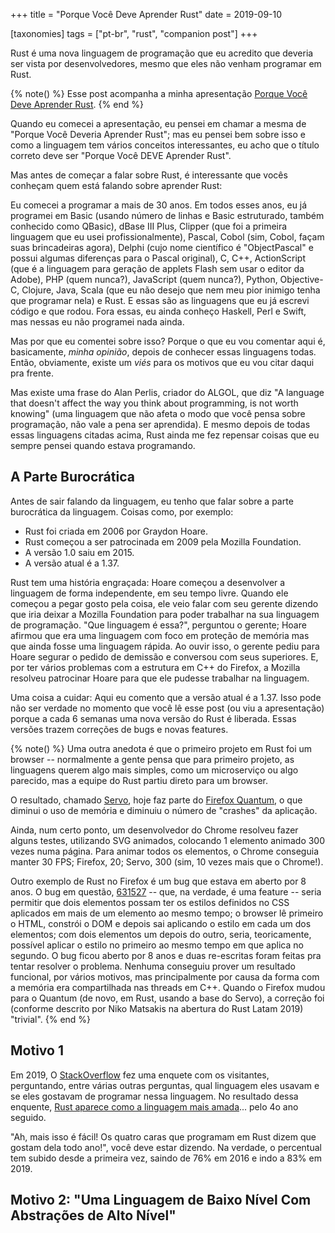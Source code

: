 +++
title = "Porque Você Deve Aprender Rust"
date = 2019-09-10

[taxonomies]
tags = ["pt-br", "rust", "companion post"]
+++

Rust é uma nova linguagem de programação que eu acredito que deveria ser vista
por desenvolvedores, mesmo que eles não venham programar em Rust.

<!-- more -->

{% note() %}
Esse post acompanha a minha apresentação [Porque Você Deve Aprender
Rust](https://presentations.juliobiason.net/porque-rust.html#/).
{% end %}

Quando eu comecei a apresentação, eu pensei em chamar a mesma de "Porque Você
Deveria Aprender Rust"; mas eu pensei bem sobre isso e como a linguagem tem
vários conceitos interessantes, eu acho que o título correto deve ser "Porque
Você DEVE Aprender Rust".

Mas antes de começar a falar sobre Rust, é interessante que vocês conheçam
quem está falando sobre aprender Rust:

Eu comecei a programar a mais de 30 anos. Em todos esses anos, eu já programei
em Basic (usando número de linhas e Basic estruturado, também conhecido como
QBasic), dBase III Plus, Clipper (que foi a primeira linguagem que eu usei
profissionalmente), Pascal, Cobol (sim, Cobol, façam suas brincadeiras agora),
Delphi (cujo nome científico é "ObjectPascal" e possui algumas diferenças para
o Pascal original), C, C++, ActionScript (que é a linguagem para geração de
applets Flash sem usar o editor da Adobe), PHP (quem nunca?), JavaScript (quem
nunca?), Python, Objective-C, Clojure, Java, Scala (que eu não desejo que nem
meu pior inimigo tenha que programar nela) e Rust. E essas são as linguagens
que eu já escrevi código e que rodou. Fora essas, eu ainda conheço Haskell,
Perl e Swift, mas nessas eu não programei nada ainda.

Mas por que eu comentei sobre isso? Porque o que eu vou comentar aqui é,
basicamente, _minha opinião_, depois de conhecer essas linguagens todas.
Então, obviamente, existe um _viés_ para os motivos que eu vou citar daqui pra
frente.

Mas existe uma frase do Alan Perlis, criador do ALGOL, que diz "A language
that doesn't affect the way you think about programming, is not worth knowing"
(uma linguagem que não afeta o modo que você pensa sobre programação, não vale
a pena ser aprendida). E mesmo depois de todas essas linguagens citadas acima,
Rust ainda me fez repensar coisas que eu sempre pensei quando estava
programando.

## A Parte Burocrática

Antes de sair falando da linguagem, eu tenho que falar sobre a parte
burocrática da linguagem. Coisas como, por exemplo:

* Rust foi criada em 2006 por Graydon Hoare.
* Rust começou a ser patrocinada em 2009 pela Mozilla Foundation.
* A versão 1.0 saiu em 2015.
* A versão atual é a 1.37.

Rust tem uma história engraçada: Hoare começou a desenvolver a linguagem de
forma independente, em seu tempo livre. Quando ele começou a pegar gosto pela
coisa, ele veio falar com seu gerente dizendo que iria deixar a Mozilla
Foundation para poder trabalhar na sua linguagem de programação. "Que
linguagem é essa?", perguntou o gerente; Hoare afirmou que era uma linguagem
com foco em proteção de memória mas que ainda fosse uma linguagem rápida. Ao
ouvir isso, o gerente pediu para Hoare segurar o pedido de demissão e
conversou com seus superiores. E, por ter vários problemas com a estrutura em
C++ do Firefox, a Mozilla resolveu patrocinar Hoare para que ele pudesse
trabalhar na linguagem.

Uma coisa a cuidar: Aqui eu comento que a versão atual é a 1.37. Isso pode não
ser verdade no momento que você lê esse post (ou viu a apresentação) porque a
cada 6 semanas uma nova versão do Rust é liberada. Essas versões trazem
correções de bugs e novas features.

{% note() %}
Uma outra anedota é que o primeiro projeto em Rust foi um browser --
normalmente a gente pensa que para primeiro projeto, as linguagens querem algo
mais simples, como um microserviço ou algo parecido, mas a equipe do Rust
partiu direto para um browser.

O resultado, chamado [Servo](https://servo.org/), hoje faz parte do [Firefox
Quantum](https://www.mozilla.org/en-US/firefox/?gclsrc=aw.ds), o que diminui o
uso de memória e diminuiu o número de "crashes" da aplicação.

Ainda, num certo ponto, um desenvolvedor do Chrome resolveu fazer alguns
testes, utilizando SVG animados, colocando 1 elemento animado 300 vezes numa
página. Para animar todos os elementos, o Chrome conseguia manter 30 FPS;
Firefox, 20; Servo, 300 (sim, 10 vezes mais que o Chrome!).

Outro exemplo de Rust no Firefox é um bug que estava em aberto por 8 anos. O
bug em questão, [631527](https://bugzilla.mozilla.org/show_bug.cgi?id=631527)
-- que, na verdade, é uma feature -- seria permitir que dois elementos possam
ter os estilos definidos no CSS aplicados em mais de um elemento ao mesmo
tempo; o browser lê primeiro o HTML, constrói o DOM e depois sai aplicando o
estilo em cada um dos elementos; com dois elementos um depois do outro, seria,
teoricamente, possível aplicar o estilo no primeiro ao mesmo tempo em que
aplica no segundo. O bug ficou aberto por 8 anos e duas re-escritas foram
feitas pra tentar resolver o problema. Nenhuma conseguiu prover um resultado
funcional, por vários motivos, mas principalmente por causa da forma com a
memória era compartilhada nas threads em C++. Quando o Firefox mudou para o
Quantum (de novo, em Rust, usando a base do Servo), a correção foi (conforme
descrito por Niko Matsakis na abertura do Rust Latam 2019) "trivial".
{% end %}

## Motivo 1

Em 2019, O [StackOverflow](https://stackoverflow.com/) fez uma enquete com os
visitantes, perguntando, entre várias outras perguntas, qual linguagem eles
usavam e se eles gostavam de programar nessa linguagem. No resultado dessa
enquente, [Rust aparece como a linguagem mais
amada](https://insights.stackoverflow.com/survey/2019#technology-_-most-loved-dreaded-and-wanted-languages)...
pelo 4o ano seguido.

"Ah, mais isso é fácil! Os quatro caras que programam em Rust dizem que gostam
dela todo ano!", você deve estar dizendo. Na verdade, o percentual tem subido
desde a primeira vez, saindo de 76% em 2016 e indo a 83% em 2019.

## Motivo 2: "Uma Linguagem de Baixo Nível Com Abstrações de Alto Nível"
